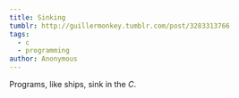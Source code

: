 ```yaml
---
title: Sinking
tumblr: http://guillermonkey.tumblr.com/post/3283313766
tags:
  - c
  - programming
author: Anonymous
---
```


Programs, like ships, sink in the *C*.
